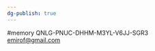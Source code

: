```yaml
---
dg-publish: true
---
```

#memory 
QNLG-PNUC-DHHM-M3YL-V6JJ-SGR3  
[emirof@gmail.com](mailto:emirof@gmail.com)